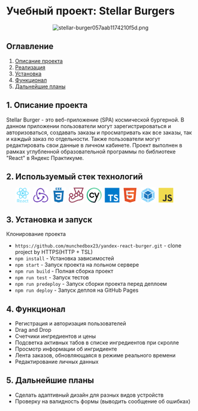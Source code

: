 <h1 align="left">Учебный проект: Stellar Burgers</h1>

<div align="center">
  <img src="https://s3.printskrin.ru/printskrin/413c5bf6-streamtube/2024/06/14/stellar-burger057aab1174210f5d.png" alt="stellar-burger057aab1174210f5d.png" border="0" />
</div>

<h2>Оглавление</h2>
<ol>
  <li><a href="#описание-проекта">Описание проекта</a></li>
  <li><a href="#стек-технологий">Реализация</a></li>
  <li><a href="#установка">Установка</a></li>
  <li><a href="#функционал">Функционал</a></li>
  <li><a href="#планы">Дальнейшие планы</a></li>
</ol>

<h2 id="описание-проекта">1. Описание проекта</h2>
Stellar Burger - это веб-приложение (SPA) космической бургерной. В данном приложении пользователи могут зарегистрироваться и авторизоваться, создавать заказы и просматривать как все заказы, так и каждый заказ по отдельности. Также пользователи могут редактировать свои данные в личном кабинете. Проект выполнен в рамках углубленной образовательной программы по библиотеке "React" в Яндекс Практикуме.

<h2 id="стек-технологий">2. Используемый стек технологий</h2>
<ul>
  <img src="https://github.com/devicons/devicon/blob/master/icons/react/react-original-wordmark.svg" title="React" alt="React" width="40" height="40"/>&nbsp;
  <img src="https://github.com/devicons/devicon/blob/master/icons/redux/redux-original.svg" title="Redux" alt="Redux " width="40" height="40"/>&nbsp;
  <img src="https://github.com/devicons/devicon/blob/master/icons/css3/css3-plain-wordmark.svg"  title="CSS3" alt="CSS" width="40" height="40"/>&nbsp;
  <img src="https://github.com/devicons/devicon/blob/master/icons/jest/jest-plain.svg"  title="Jest" alt="Jest" width="40" height="40"/>&nbsp;
  <img src="https://github.com/devicons/devicon/blob/master/icons/cypressio/cypressio-original.svg"  title="Cypress" alt="Cypress" width="40" height="40"/>&nbsp;
  <img src="https://github.com/devicons/devicon/blob/master/icons/typescript/typescript-original.svg"  title="TypeScript" alt="TypeScript" width="40" height="40"/>&nbsp;
  <img src="https://github.com/devicons/devicon/blob/master/icons/html5/html5-original.svg" title="HTML5" alt="HTML" width="40" height="40"/>&nbsp;
  <img src="https://github.com/devicons/devicon/blob/master/icons/webpack/webpack-original.svg" title="Webpack" alt="Webpack" width="40" height="40"/>&nbsp;
  <img src="https://github.com/devicons/devicon/blob/master/icons/javascript/javascript-original.svg" title="JavaScript" alt="JavaScript" width="40" height="40"/>&nbsp;
</ul>

<h2 id="установка">3. Установка и запуск</h2>
 <span>Клонирование проекта</span>   

- `https://github.com/munchedbox23/yandex-react-burger.git` - clone project by HTTPS(HTTP + TSL)
- `npm install` - Установка зависимостей
- `npm start` - Запуск проекта на лольном сервере
- `npm run build` - Полная сборка проект
- `npm run test` - Запуск тестов
- `npm run predeploy` - Запуск сборки проекта перед деплоем
- `npm run deploy` - Запуск деплоя на GitHub Pages

<h2 id="функционал">4. Функционал</h2>

- Регистрация и авторизация пользователей
- Drag and Drop
- Счетчики ингредиентов и цены
- Подсветка активных табов в списке ингредиентов при скролле
- Просмотр информации об ингридиенте
- Лента заказов, обновляющаяся в режиме реального времени
- Редактирование личных данных

<h2 id="планы">5. Дальнейшие планы</h2>

- Сделать адаптивный дизайн для разных видов устройств
- Проверку на валидность формы (выводить сообщение об ошибках)
